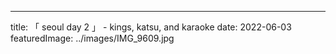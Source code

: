 ---
title: 「 seoul day 2 」 - kings, katsu, and karaoke
date: 2022-06-03
featuredImage: ../images/IMG_9609.jpg